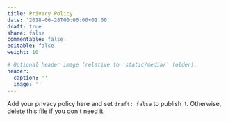 ```yaml
---
title: Privacy Policy
date: '2018-06-28T00:00:00+01:00'
draft: true
share: false
commentable: false
editable: false
weight: 10

# Optional header image (relative to `static/media/` folder).
header:
  caption: ''
  image: ''
---
```


Add your privacy policy here and set `draft: false` to publish it. Otherwise, delete this file if you don't need it.
